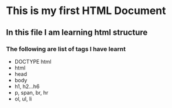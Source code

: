 # This is my first HTML Document

## In this file I am learning html structure

### The following are list of tags I have learnt

- DOCTYPE html
- html
- head
- body
- h1, h2...h6
- p, span, br, hr
- ol, ul, li
